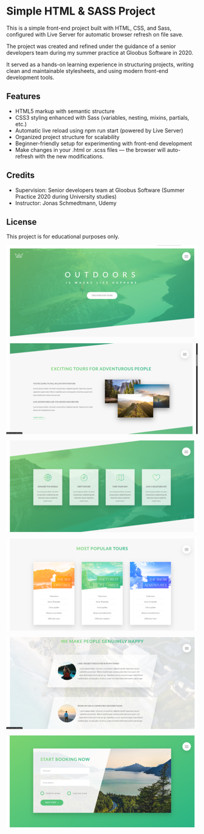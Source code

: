 # Simple HTML & SASS Project

This is a simple front-end project built with HTML, CSS, and Sass, configured with Live Server for automatic browser refresh on file save.

The project was created and refined under the guidance of a senior developers team during my summer practice at Gloobus Software in 2020.

It served as a hands-on learning experience in structuring projects, writing clean and maintainable stylesheets, and using modern front-end development tools.

## Features

- HTML5 markup with semantic structure
- CSS3 styling enhanced with Sass (variables, nesting, mixins, partials, etc.)
- Automatic live reload using npm run start (powered by Live Server)
- Organized project structure for scalability
- Beginner-friendly setup for experimenting with front-end development
- Make changes in your .html or .scss files — the browser will auto-refresh with the new modifications.

## Credits

- Supervision: Senior developers team at Gloobus Software (Summer Practice 2020 during University studies)
- Instructor: Jonas Schmedtmann, Udemy

## License
This project is for educational purposes only.

![Screenshot 1](./img/screenshots/screenshot_1.png)

![Screenshot 2](./img/screenshots/screenshot_2.png)

![Screenshot 3](./img/screenshots/screenshot_3.png)

![Screenshot 4](./img/screenshots/screenshot_4.png)

![Screenshot 5](./img/screenshots/screenshot_5.png)

![Screenshot 6](./img/screenshots/screenshot_6.png)
